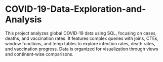 # COVID-19-Data-Exploration-and-Analysis
This project analyzes global COVID-19 data using SQL, focusing on cases, deaths, and vaccination rates. It features complex queries with joins, CTEs, window functions, and temp tables to explore infection rates, death rates, and vaccination progress. Data is organized for visualization through views and continent-wise comparisons.
